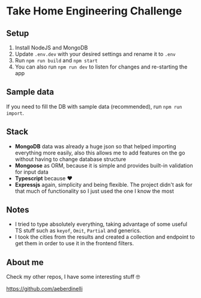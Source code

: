 # Take Home Engineering Challenge
## Setup
1. Install NodeJS and MongoDB
2. Update `.env.dev` with your desired settings and rename it to `.env`
3. Run `npm run build` and `npm start`
4. You can also run `npm run dev` to listen for changes and re-starting the app

## Sample data
If you need to fill the DB with sample data (recommended), run `npm run import`.

## Stack
- **MongoDB** data was already a huge json so that helped importing everything more easily, also this allows me to add features on the go without having to change database structure
- **Mongoose** as ORM, because it is simple and provides built-in validation for input data
- **Typescript** because ❤️
- **Expressjs** again, simplicity and being flexible. The project didn't ask for that much of functionality so I just used the one I know the most

## Notes
- I tried to type absolutely everything, taking advantage of some useful TS stuff such as `keyof`, `Omit`, `Partial` and generics.
- I took the cities from the results and created a collection and endpoint to get them in order to use it in the frontend filters.

## About me
Check my other repos, I have some interesting stuff 🤓

https://github.com/aeberdinelli
